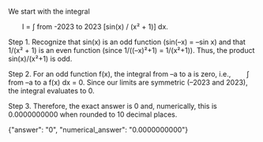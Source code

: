 We start with the integral

  I = ∫ from -2023 to 2023 [sin(x) / (x² + 1)] dx.

Step 1. Recognize that sin(x) is an odd function (sin(–x) = –sin x) and that 1/(x² + 1) is an even function (since 1/((–x)²+1) = 1/(x²+1)). Thus, the product sin(x)/(x²+1) is odd.

Step 2. For an odd function f(x), the integral from –a to a is zero, i.e.,
  ∫ from –a to a f(x) dx = 0.
Since our limits are symmetric (–2023 and 2023), the integral evaluates to 0.

Step 3. Therefore, the exact answer is 0 and, numerically, this is 0.0000000000 when rounded to 10 decimal places.

{"answer": "0", "numerical_answer": "0.0000000000"}